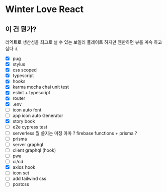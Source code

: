 # Winter Love React

## 이 건 뭔가? 
리엑트로 생산성을 최고로 낼 수 있는 보일러 플레이트
하지만 웬만하면 뷰를 계속 하고 싶다 :( 


- [x] pug
- [x] stylus
- [x] css scoped
- [x] typescript
- [x] hooks
- [x] karma mocha chai unit test
- [x] eslint + typescript
- [x] router
- [x] .env
- [ ] icon auto font
- [ ] app icon auto Generator
- [x] story book
- [ ] e2e cypress test
- [ ] serverless 뭘 쓸지는 미정 아마 ? firebase functions + prisma ?
- [ ] prisma 
- [ ] server graphql
- [ ] client graphql (hook)
- [ ] pwa
- [ ] ci/cd
- [x] axios hook
- [ ] icon set
- [ ] add tailwind css
- [ ] postcss
